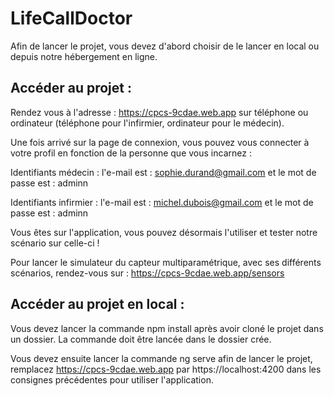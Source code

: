 # LifeCallDoctor

Afin de lancer le projet, vous devez d'abord choisir de le lancer en local ou depuis notre hébergement en ligne.


## Accéder au projet : 

Rendez vous à l'adresse : 
https://cpcs-9cdae.web.app sur téléphone ou ordinateur (téléphone pour l'infirmier, ordinateur pour le médecin).

Une fois arrivé sur la page de connexion, vous pouvez vous connecter à votre profil en fonction de la personne que vous incarnez :

Identifiants médecin : l'e-mail est : sophie.durand@gmail.com et le mot de passe est : adminn

Identifiants infirmier :  l'e-mail est : michel.dubois@gmail.com et le mot de passe est : adminn

Vous êtes sur l'application, vous pouvez désormais l'utiliser et tester notre scénario sur celle-ci !

Pour lancer le simulateur du capteur multiparamétrique, avec ses différents scénarios, rendez-vous sur : https://cpcs-9cdae.web.app/sensors

## Accéder au projet en local :

Vous devez lancer la commande npm install après avoir cloné le projet dans un dossier. La commande doit être lancée dans le dossier crée.

Vous devez ensuite lancer la commande ng serve afin de lancer le projet, remplacez https://cpcs-9cdae.web.app par https://localhost:4200 dans les consignes précédentes pour utiliser l'application.
